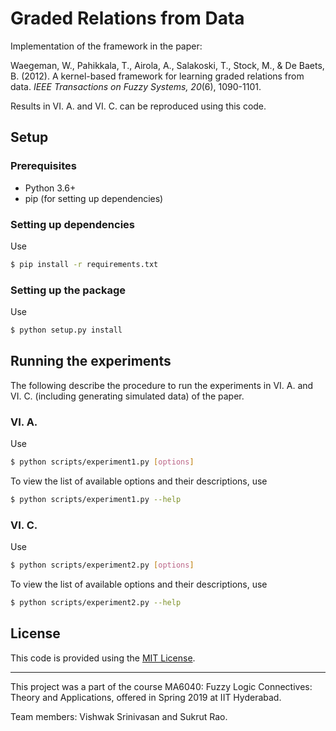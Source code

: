 # Graded Relations from Data

Implementation of the framework in the paper:

Waegeman, W., Pahikkala, T., Airola, A., Salakoski, T., Stock, M., & De Baets, B. (2012). A kernel-based framework for learning graded relations from data. _IEEE Transactions on Fuzzy Systems, 20_(6), 1090-1101.

Results in VI. A. and VI. C. can be reproduced using this code.

## Setup
### Prerequisites
* Python 3.6+
* pip (for setting up dependencies)

### Setting up dependencies
Use
```bash
$ pip install -r requirements.txt
```
### Setting up the package
Use
```bash
$ python setup.py install
```

## Running the experiments
The following describe the procedure to run the experiments in VI. A. and VI. C. (including generating simulated data) of the paper.

### VI. A.
Use
```bash
$ python scripts/experiment1.py [options]
```

To view the list of available options and their descriptions, use
```bash
$ python scripts/experiment1.py --help
```

### VI. C.
Use
```bash
$ python scripts/experiment2.py [options]
```

To view the list of available options and their descriptions, use
```bash
$ python scripts/experiment2.py --help
```

## License
This code is provided using the [MIT License](LICENSE).

---
This project was a part of the course MA6040: Fuzzy Logic Connectives: Theory and Applications, offered in Spring 2019 at IIT Hyderabad.

Team members: Vishwak Srinivasan and Sukrut Rao.